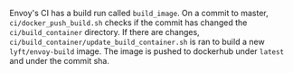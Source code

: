 Envoy's CI has a build run called `build_image`. On a commit to master, `ci/docker_push_build.sh`
checks if the commit has changed the `ci/build_container` directory. If there are changes,
`ci/build_container/update_build_container.sh` is ran to build a new `lyft/envoy-build`
image. The image is pushed to dockerhub under `latest` and under the commit sha.